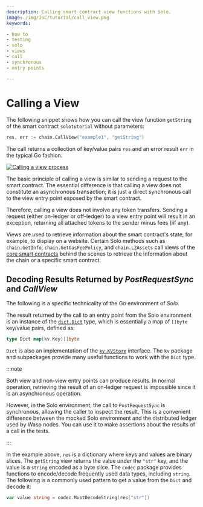 ```yaml
---
description: Calling smart contract view functions with Solo.
image: /img/ISC/tutorial/call_view.png
keywords:

- how to
- testing
- solo
- views
- call
- synchronous
- entry points

---
```


# Calling a View

The following snippet shows how you can call the view function `getString` of the smart contract `solotutorial` without
parameters:

```go
res, err := chain.CallView("example1", "getString")
```

The call returns a collection of key/value pairs `res` and an error result `err` in the typical Go fashion.

[![Calling a view process](/img/ISC/tutorial/call_view.png)](/img/ISC/tutorial/call_view.png)

The basic principle of calling a view is similar to sending a request to the smart contract. The essential difference is
that calling a view does not constitute an asynchronous transaction; it is just a direct synchronous call to the view
entry point exposed by the smart contract.

Therefore, calling a view does not involve any token transfers. Sending a request (either on-ledger or off-ledger) to a
view entry point will result in an exception, returning all attached tokens to the sender minus fees (iif any).

Views are used to retrieve information about the smart contract's state, for example, to display on a website. Certain
Solo methods such as `chain.GetInfo`, `chain.GetGasFeePolicy`, and `chain.L2Assets` call views of
the [core smart contracts](../core_concepts/core_contracts/overview.md) behind the scenes to retrieve the information
about the chain or a specific smart contract.

## Decoding Results Returned by _PostRequestSync_ and _CallView_

The following is a specific technicality of the Go environment of _Solo_.

The result returned by the call to an entry point from the Solo environment is an instance of
the [`dict.Dict`](https://github.com/iotaledger/wasp/blob/develop/packages/kv/dict/dict.go) type, which is essentially a
map of `[]byte` key/value pairs, defined as:

```go
type Dict map[kv.Key][]byte
```

`Dict` is also an implementation of
the [`kv.KVStore`](https://github.com/iotaledger/wasp/blob/develop/packages/kv/kv.go) interface. The `kv` package and
subpackages provide many useful functions to work with the `Dict` type.

:::note 

Both view and non-view entry points can produce results.
In normal operation, retrieving the result of an on-ledger request is impossible since it is an asynchronous operation.

However, in the Solo environment, the call to `PostRequestSync` is synchronous, allowing the caller to inspect the
result.
This is a convenient difference between the mocked Solo environment and the distributed ledger used by Wasp nodes.
You can use it to make assertions about the results of a call in the tests.

:::

In the example above, `res` is a dictionary where keys and values are binary slices. The `getString` view returns the
value under the `"str"` key, and the value is a `string` encoded as a byte slice. The `codec` package provides functions
to encode/decode frequently used data types, including `string`. The following is a commonly used pattern to get a value
from the `Dict` and decode it:

```go
var value string = codec.MustDecodeString(res["str"])
```




